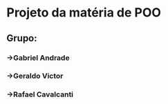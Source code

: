 # Projeto da matéria de POO


## Grupo:
### ->Gabriel Andrade
### ->Geraldo Victor
### ->Rafael Cavalcanti
